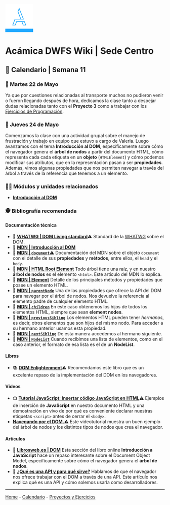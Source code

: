 <img src="/assets/acamica.jpg">

# Acámica DWFS Wiki | Sede Centro

## 📅 Calendario | Semana 11

### 🔴 Martes 22 de Mayo

Ya que por cuestiones relacionadas al transporte muchos no pudieron venir o fueron llegando después de hora, dedicamos la clase tanto a despejar dudas relacionadas tanto con el **Proyecto 3** como a trabajar con los [Ejercicios de Programación](../ejercicios/00-intro-programacion-01.md).

### 🔴 Jueves 24 de Mayo

Comenzamos la clase con una actividad grupal sobre el manejo de frustración y trabajo en equipo que estuvo a cargo de Valeria. Luego avanzamos con el tema **Introducción al DOM**, específicamente sobre cómo el navegador genera el **árbol de nodos** a partir del documento HTML, cómo representa cada cada etiqueta en un **objeto** (`HTMLElement`) y cómo podemos modificar sus atributos, que en la representación pasan a ser **propiedades**. Además, vimos algunas propiedades que nos permiten navegar a través del árbol a través de la referencia que tenemos a un elemento.

### 👩‍💻 Módulos y unidades relacionados

* [**Introducción al DOM**](https://www.acamica.com/cursos/453/introduccion-al-dom/niveles)

### 🕵️ Bibliografía recomendada

#### Documentación técnica

* 📄&nbsp;[**WHATWG | DOM Living standard**](https://dom.spec.whatwg.org/#events)⚠️&nbsp;Standard de la [WHATWG](https://whatwg.org/) sobre el DOM.
* 📄&nbsp;[**MDN | Introducción al DOM**](https://developer.mozilla.org/es/docs/Referencia_DOM_de_Gecko/Introducci%C3%B3n#Qu.C3.A9_es_el_DOM.3F)
* 📄&nbsp;[**MDN | `document`**](https://developer.mozilla.org/es/docs/Web/API/Document)⚠️&nbsp;Documentación del MDN sobre el objeto `document` con el detalle de sus **propiedades** y **métodos**, entre ellos, el `head` y el `body`.
* 📄&nbsp;[**MDN | HTML Root Element**](https://developer.mozilla.org/en-US/docs/Web/HTML/Element/html)&nbsp;Todo árbol tiene una raíz, y en nuestro **árbol de nodos** es el elemento `<html>`. Este artículo del MDN lo explica.
* 📄&nbsp;[**MDN | Element**](https://developer.mozilla.org/es/docs/Web/API/Element)&nbsp;Detalle de los principales métodos y propiedades que posee un elemento HTML.
* 📄&nbsp;[**MDN | `parentNode`**](https://developer.mozilla.org/es/docs/Web/API/ParentNode/children)&nbsp;Una de las propiedades que ofrece la API del DOM para navegar por el árbol de nodos. Nos devuelve la referencia al elemento padre de cualquier elemento HTML.
* 📄&nbsp;[**MDN | `children`**](https://developer.mozilla.org/es/docs/Web/API/ParentNode/children)&nbsp;En este caso obtenemos los hijos de todos los elementos HTML, siempre que sean **element nodes**.
* 📄&nbsp;[**MDN | `previousSibling`**](https://developer.mozilla.org/es/docs/Web/API/Node/previousSibling)&nbsp;Los elementos HTML pueden tener _hermanos_, es decir, otros elementos que son hijos del mismo nodo. Para acceder a su hermano anterior usamos esta propiedad.
* 📄&nbsp;[**MDN | `nextSibling`**](https://developer.mozilla.org/es/docs/Web/API/Node/nextSibling)&nbsp;De esta manera accedemos al hermano siguiente.
* 📄&nbsp;[**MDN | `NodeList`**](https://developer.mozilla.org/es/docs/Web/API/ParentNode/children)&nbsp;Cuando recibimos una lista de elementos, como en el caso anterior, el formato de esa lista es el de un **NodeList**.

#### Libros

* 📚&nbsp;[**DOM Enlightenment**](http://shop.oreilly.com/product/0636920027690.do)️️⚠️&nbsp;Recomendamos este libro que es un excelente repaso de la implementación del DOM en los navegadores.

#### Videos

* 📺&nbsp;[**Tutorial JavaScript: Insertar código JavaScript en HTML**](https://www.youtube.com/watch?v=iAuZGd1Oqpg&t=563s)⚠️&nbsp;Ejemplos de inserción de **JavaScript** en nuestro documento HTML y una demostración en vivo de por qué es conveniente declarar nuestras etiquetas `<script>` antes de cerrar el `<body>`.
* [**Navegando por el DOM.**](https://www.youtube.com/watch?v=XZT-euOuMG4)⚠️&nbsp;Este videotutorial muestra un buen ejemplo del árbol de nodos y los distintos tipos de nodos que crea el navegador.

#### Artículos

* 🔖&nbsp;[**Librosweb.es | DOM**](http://librosweb.es/libro/javascript/capitulo_5/arbol_de_nodos.html)&nbsp;Esta sección del libro online **Introducción a JavaScript** hace un repaso interesante sobre el Document Object Model, específicamente sobre cómo el navegador genera el **árbol de nodos**.
* 🔖&nbsp;[**¿Qué es una API y para qué sirve?**](http://www.abc.es/tecnologia/consultorio/20150216/abci--201502132105.html)&nbsp;Hablamos de que el navegador nos ofrece trabajar con el DOM a través de una API. Este artículo nos explica qué es una API y cómo solemos usarla como desarrolladores.

----

[Home](/readme.md) - [Calendario](/semanas/calendario.md) - [Proyectos y Ejercicios](/proyectos-y-ejercicios.md)